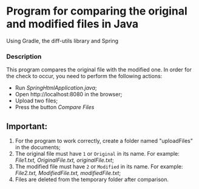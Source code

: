 # Program for comparing the original and modified files in Java

Using Gradle, the diff-utils library and Spring

### Description

This program compares the original file with the modified one. In order for the check to occur, you need to perform the following actions:

- Run *SpringHtmlApplication.java*;
- Open http://localhost:8080 in the browser; 
- Upload two files;
- Press the button *Compare Files*

## Important: 

1. For the program to work correctly, create a folder named "uploadFiles" in the documents;
2. The original file must have `1` or `Original` in its name. For example: *File1.txt, OriginalFile.txt, originalFile.txt*;
3. The modified file must have `2` or `Modified` in its name. For example: *File2.txt, ModifiedFile.txt, modifiedFile.txt*;
4. Files are deleted from the temporary folder after comparison.
